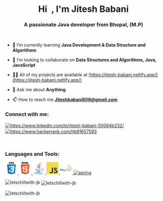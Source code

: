 


<h1 align="center">Hi 
 <img width="35" src="https://media.tenor.com/Wx9IEmZZXSoAAAAi/hi.gif" alt="">   
  , I'm Jitesh Babani</h1>
<h3 align="center">A passionate Java developer from Bhopal, (M.P)</h3>
<div align = "center">
<img width="400" src="https://media3.giphy.com/media/HEURGne9Vj856oivkD/giphy.gif?cid=ecf05e47g3zmoy7tcva8m1xnapchgyfyu93xs4xwhmuv2885&rid=giphy.gif&ct=g" alt="">
</div>

- 🌱 I’m currently learning  **Java Development & Data Structure and Algorithem**

- 👯 I’m looking to collaborate on **Data Structures and Algorithms, Java, JavaScript**

- 👨‍💻 All of my projects are available at [https://jitesh-babani.netlify.app/](https://jitesh-babani.netlify.app/)

- 💬 Ask me about **Anything**

- 📫 How to reach me **Jiteshbabani808@gmail.com**

<h3 align="left">Connect with me:</h3>
<p align="left">
<a href="https://linkedin.com/in/https://www.linkedin.com/in/jitesh-babani-50094b232/" target="blank"><img align="center" src="https://raw.githubusercontent.com/rahuldkjain/github-profile-readme-generator/master/src/images/icons/Social/linked-in-alt.svg" alt="https://www.linkedin.com/in/jitesh-babani-50094b232/" height="30" width="40" /></a>
<a href="https://www.hackerrank.com/https://www.hackerrank.com/hb91657593" target="blank"><img align="center" src="https://raw.githubusercontent.com/rahuldkjain/github-profile-readme-generator/master/src/images/icons/Social/hackerrank.svg" alt="https://www.hackerrank.com/hb91657593" height="30" width="40" /></a>
</p>

<div align ="center" >
    <img src="https://media3.giphy.com/media/WUTywPPYZpdDChyBaZ/giphy.gif?cid=ecf05e47bvuxyx069j6olraxsozsl7q4o6fw1x46to8mtvlo&rid=giphy.gif&ct=g" alt="">
</div>

<h3 align="left">Languages and Tools:</h3>
<p align="left"> <a href="https://www.w3schools.com/css/" target="_blank" rel="noreferrer"> <img src="https://raw.githubusercontent.com/devicons/devicon/master/icons/css3/css3-original-wordmark.svg" alt="css3" width="40" height="40"/> </a> <a href="https://www.w3.org/html/" target="_blank" rel="noreferrer"> <img src="https://raw.githubusercontent.com/devicons/devicon/master/icons/html5/html5-original-wordmark.svg" alt="html5" width="40" height="40"/> </a> <a href="https://www.java.com" target="_blank" rel="noreferrer"> <img src="https://raw.githubusercontent.com/devicons/devicon/master/icons/java/java-original.svg" alt="java" width="40" height="40"/> </a> <a href="https://developer.mozilla.org/en-US/docs/Web/JavaScript" target="_blank" rel="noreferrer"> <img src="https://raw.githubusercontent.com/devicons/devicon/master/icons/javascript/javascript-original.svg" alt="javascript" width="40" height="40"/> </a> <a href="https://www.mysql.com/" target="_blank" rel="noreferrer"> <img src="https://raw.githubusercontent.com/devicons/devicon/master/icons/mysql/mysql-original-wordmark.svg" alt="mysql" width="40" height="40"/> </a> <a href="https://spring.io/" target="_blank" rel="noreferrer"> <img src="https://www.vectorlogo.zone/logos/springio/springio-icon.svg" alt="spring" width="40" height="40"/> </a> </p>

<p><img align="left" src="https://github-readme-stats.vercel.app/api/top-langs?username=letschillwith-jb&show_icons=true&locale=en&layout=compact" alt="letschillwith-jb" /></p>

<p>&nbsp;<img align="center" src="https://github-readme-stats.vercel.app/api?username=letschillwith-jb&show_icons=true&locale=en" alt="letschillwith-jb" /></p>

<p><img align="center" src="https://github-readme-streak-stats.herokuapp.com/?user=letschillwith-jb&" alt="letschillwith-jb" /></p>

